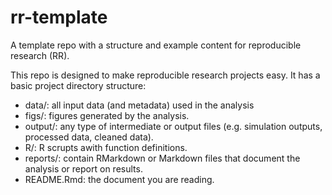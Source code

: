 # rr-template
A template repo with a structure and example content for reproducible research (RR).

This repo is designed to make reproducible research projects easy. It has a basic project directory structure:

 * data/: all input data (and metadata) used in the analysis
 * figs/: figures generated by the analysis.
 * output/: any type of intermediate or output files (e.g. simulation outputs, processed data, cleaned data).
 * R/: R scrupts awith function definitions.
 * reports/: contain RMarkdown or Markdown files that document the analysis or report on results. 
 * README.Rmd: the document you are reading.